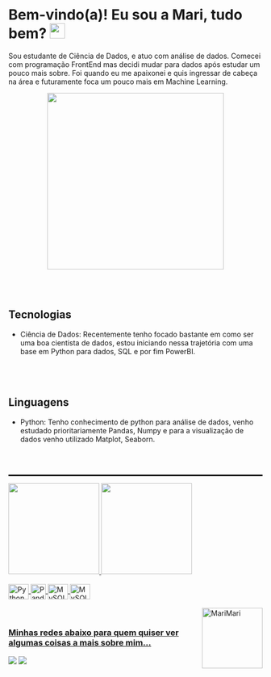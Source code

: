 <h1>
  Bem-vindo(a)! Eu sou a Mari, tudo bem?
  <img src="https://emojis.slackmojis.com/emojis/images/1643514738/7421/typingcat.gif?1643514738" width="30"/>
</h1>

Sou estudante de Ciência de Dados, e atuo com análise de dados. Comecei com programação FrontEnd mas decidi mudar para dados após estudar um pouco mais sobre. Foi quando eu me apaixonei e quis ingressar de cabeça na área e futuramente foca um pouco mais em Machine Learning.

<div align="center">
  <img height="350" src="https://64.media.tumblr.com/633c193485d751929ce27dfce436896b/23bc468b2e6033be-67/s400x600/fd99df9a0633cbc2c2b9d5c684b8ef5f25052102.gif" />
</div>


<br></br>
## <strong>Tecnologias</strong>
- Ciência de Dados: Recentemente tenho focado bastante em como ser uma boa cientista de dados, estou iniciando nessa trajetória com uma base em Python para dados, SQL e por fim PowerBI.
<br></br>
<br></br>
## <strong>Linguagens</strong>
- Python: Tenho conhecimento de python para análise de dados, venho estudado prioritariamente Pandas, Numpy e para a visualização de dados venho utilizado Matplot, Seaborn.

<br></br>
<hr style="border: 1px solid black;">


 <div>
   <a href="https://github.com/MariMari-Pacini">
   <img height="180em" src="https://github-readme-stats.vercel.app/api?username=MariMari-Pacini&show_icons=true&theme=radical&include_all_commits=true&count_private=true"/>
   <img height="180em" src="https://github-readme-stats.vercel.app/api/top-langs/?username=MariMari-Pacini&layout=compact&langs_count=6&theme=radical"/>

</div>
<div style="display: inline_block"><br>
  <img align="center" alt="Python" height="30" width="40" src="https://cdn.jsdelivr.net/gh/devicons/devicon/icons/python/python-original.svg">
  <img align="center" alt="Pandas" height="30" width"40" src="https://cdn.jsdelivr.net/gh/devicons/devicon/icons/pandas/pandas-original.svg">
  <img align="center" alt="MySQL" height="30" width="40" src="https://cdn.jsdelivr.net/gh/devicons/devicon/icons/mysql/mysql-original.svg">
  <img align="center" alt="MySQL" height="30" width="40" src="https://cdn.jsdelivr.net/gh/devicons/devicon/icons/numpy/numpy-original.svg">
 <br></br>
  <img align="right" alt="MariMari" height="120" width="120" src="https://cdn.discordapp.com/attachments/1061713662487834724/1082791257853677698/asasasas.gif">
</div>
 
 <br>
 
  ### Minhas redes abaixo para quem quiser ver algumas coisas a mais sobre mim...
 
<div> 

  <a href="https://www.linkedin.com/in/marianapacini-dataanalyst" target="_blank"><img src="https://img.shields.io/badge/-LinkedIn-%230077B5?style=for-the-badge&logo=linkedin&logoColor=white" target="_blank"></a> 
  <a href = "marimari.pacini@gmail.com"><img src="https://img.shields.io/badge/-Gmail-%23333?style=for-the-badge&logo=gmail&logoColor=white" target="_blank"></a>
 
 

</div>
